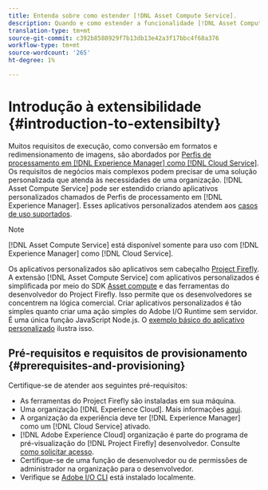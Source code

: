 ```yaml
---
title: Entenda sobre como estender [!DNL Asset Compute Service].
description: Quando e como estender a funcionalidade [!DNL Asset Compute Service] para fazer o processamento de ativos personalizados.
translation-type: tm+mt
source-git-commit: c392b8588929f7b13db13e42a3f17bbc4f68a376
workflow-type: tm+mt
source-wordcount: '265'
ht-degree: 1%

---
```



# Introdução à extensibilidade {#introduction-to-extensibilty}

Muitos requisitos de execução, como conversão em formatos e redimensionamento de imagens, são abordados por [Perfis de processamento em [!DNL Experience Manager] como  [!DNL Cloud Service]](https://experienceleague.adobe.com/docs/experience-manager-cloud-service/assets/asset-microservices-overview.html). Os requisitos de negócios mais complexos podem precisar de uma solução personalizada que atenda às necessidades de uma organização. [!DNL Asset Compute Service] pode ser estendido criando aplicativos personalizados chamados de Perfis de processamento em  [!DNL Experience Manager]. Esses aplicativos personalizados atendem aos [casos de uso suportados](https://experienceleague.adobe.com/docs/experience-manager-cloud-service/assets/manage/asset-microservices-configure-and-use.html).

>[!NOTE]
>
>[!DNL Asset Compute Service] está disponível somente para uso com  [!DNL Experience Manager] como  [!DNL Cloud Service].

Os aplicativos personalizados são aplicativos sem cabeçalho [Project Firefly](https://github.com/AdobeDocs/project-firefly). A extensão [!DNL Asset Compute Service] com aplicativos personalizados é simplificada por meio do SDK [Asset compute](https://github.com/adobe/asset-compute-sdk) e das ferramentas do desenvolvedor do Project Firefly. Isso permite que os desenvolvedores se concentrem na lógica comercial. Criar aplicativos personalizados é tão simples quanto criar uma ação simples do Adobe I/O Runtime sem servidor. É uma única função JavaScript Node.js. O [exemplo básico do aplicativo personalizado](https://github.com/adobe/asset-compute-example-workers/blob/master/projects/worker-basic/worker-basic.js) ilustra isso.

## Pré-requisitos e requisitos de provisionamento {#prerequisites-and-provisioning}

Certifique-se de atender aos seguintes pré-requisitos:

* As ferramentas do Project Firefly são instaladas em sua máquina.
* Uma organização [!DNL Experience Cloud]. Mais informações [aqui](https://github.com/AdobeDocs/project-firefly/blob/master/getting_started/setup.md#acquire-access-and-credentials).
* A organização da experiência deve ter [!DNL Experience Manager] como um [!DNL Cloud Service] ativado.
* [!DNL Adobe Experience Cloud] organização é parte do programa de pré-visualização do  [!DNL Project Firefly] desenvolvedor. Consulte [como solicitar acesso](https://github.com/AdobeDocs/project-firefly/blob/master/overview/getting_access.md).
* Certifique-se de uma função de desenvolvedor ou de permissões de administrador na organização para o desenvolvedor.
* Verifique se [Adobe I/O CLI](https://github.com/adobe/aio-cli) está instalado localmente.

<!-- TBD for later:

* What all accesses and licenses are required?
* What all permissions are required to create, debug, and deploy custom applications?
* How do developers get access and provision the required apps?
* What is repository management?
* Anything on security and data transfer?
* What about handling personal or sensitive information?
* Custom application SLA is dependent on SLAs of various services it depends on.
* Document how the devs can get to know the KPIs of their custom applications. The KPIs are dependent on the performance at Adobe's side, amongst other things.
-->
